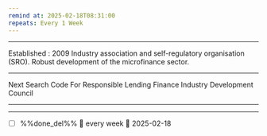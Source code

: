```yaml
---
remind at: 2025-02-18T08:31:00
repeats: Every 1 Week
---
```

---
Established : 2009
Industry association and self-regulatory organisation (SRO).
Robust development of the microfinance sector.

---
Next Search
Code For Responsible Lending
Finance Industry Development Council

---
---
- [ ] %%done_del%% 🔁 every week 📅 2025-02-18